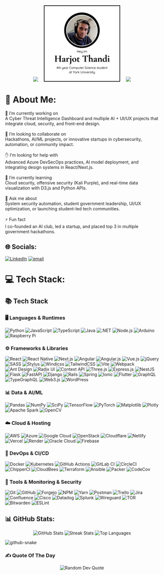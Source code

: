 <p align="center">
  <img src="https://media0.giphy.com/media/v1.Y2lkPTc5MGI3NjExNWRpNmJ1OG5nNG9hbjk0bjc2bG83OGo4NnQ5emk1Y2pkdHhlZDVqaSZlcD12MV9pbnRlcm5hbF9naWZfYnlfaWQmY3Q9Zw/qUhkHknQPEpO3RZMeV/giphy.gif" style="width:250px;height:auto;"/>
  <img src="HarjotThandi.jpg" alt="Harjot Thandi" style="width:250px;height:auto;margin: 0 15px;"/>
  <img src="https://media0.giphy.com/media/v1.Y2lkPTc5MGI3NjExNWRpNmJ1OG5nNG9hbjk0bjc2bG83OGo4NnQ5emk1Y2pkdHhlZDVqaSZlcD12MV9pbnRlcm5hbF9naWZfYnlfaWQmY3Q9Zw/qUhkHknQPEpO3RZMeV/giphy.gif" style="width:250px;height:auto;"/>
</p>


# 💫 About Me: 
🧠 I’m currently working on<br>A Cyber Threat Intelligence Dashboard and multiple AI + UI/UX projects that integrate cloud, security, and front-end design.<br><br>🤝 I’m looking to collaborate on<br>Hackathons, AI/ML projects, or innovative startups in cybersecurity, automation, or community impact.<br><br>✋ I’m looking for help with<br>Advanced Azure DevSecOps practices, AI model deployment, and integrating design systems in React/Next.js.<br><br>🌱 I’m currently learning<br>Cloud security, offensive security (Kali Purple), and real-time data visualization with D3.js and Python APIs.<br><br>💬 Ask me about<br>System security automation, student government leadership, UI/UX optimization, or launching student-led tech communities.<br><br>⚡ Fun fact<br>I co-founded an AI club, led a startup, and placed top 3 in multiple government hackathons.


## 🌐 Socials:
[![LinkedIn](https://img.shields.io/badge/LinkedIn-%230077B5.svg?logo=linkedin&logoColor=white)](https://linkedin.com/in/https://ca.linkedin.com/in/harjotthandi/) [![email](https://img.shields.io/badge/Email-D14836?logo=gmail&logoColor=white)](mailto:harjot.thandi.03@gmail.com) 

# 💻 Tech Stack:
## 📚 Tech Stack

### 🖥️ Languages & Runtimes
![Python](https://img.shields.io/badge/Python-3776AB?style=for-the-badge&logo=python&logoColor=white) ![JavaScript](https://img.shields.io/badge/JavaScript-F7DF1E?style=for-the-badge&logo=javascript&logoColor=black) ![TypeScript](https://img.shields.io/badge/TypeScript-3178C6?style=for-the-badge&logo=typescript&logoColor=white) ![Java](https://img.shields.io/badge/Java-007396?style=for-the-badge&logo=java&logoColor=white) ![.NET](https://img.shields.io/badge/.NET-5C2D91?style=for-the-badge&logo=.net&logoColor=white) ![Node.js](https://img.shields.io/badge/Node.js-339933?style=for-the-badge&logo=node.js&logoColor=white) ![Arduino](https://img.shields.io/badge/Arduino-00979D?style=for-the-badge&logo=arduino&logoColor=white) ![Raspberry Pi](https://img.shields.io/badge/Raspberry_Pi-C51A4A?style=for-the-badge&logo=raspberry-pi&logoColor=white)

### ⚙️ Frameworks & Libraries
![React](https://img.shields.io/badge/React-%2320232A?style=for-the-badge&logo=react&logoColor=%2361DAFB) ![React Native](https://img.shields.io/badge/React_Native-%2320232A?style=for-the-badge&logo=react&logoColor=%2361DAFB) ![Next.js](https://img.shields.io/badge/Next.js-%23000000?style=for-the-badge&logo=next.js&logoColor=white) ![Angular](https://img.shields.io/badge/Angular-%23DD0031?style=for-the-badge&logo=angular&logoColor=white) ![Angular.js](https://img.shields.io/badge/Angular.js-%23E23237?style=for-the-badge&logo=angularjs&logoColor=white) ![Vue.js](https://img.shields.io/badge/Vue.js-%2335495E?style=for-the-badge&logo=vuedotjs&logoColor=%234FC08D) ![jQuery](https://img.shields.io/badge/jQuery-%230769AD?style=for-the-badge&logo=jquery&logoColor=white) ![SASS](https://img.shields.io/badge/SASS-hotpink?style=for-the-badge&logo=sass&logoColor=white) ![Stylus](https://img.shields.io/badge/Stylus-%23ff6347?style=for-the-badge&logo=stylus&logoColor=white) ![Windicss](https://img.shields.io/badge/Windicss-48B0F1?style=for-the-badge&logo=windi-css&logoColor=white) ![TailwindCSS](https://img.shields.io/badge/TailwindCSS-%2338B2AC?style=for-the-badge&logo=tailwind-css&logoColor=white) ![Vite](https://img.shields.io/badge/Vite-%23646CFF?style=for-the-badge&logo=vite&logoColor=white) ![Webpack](https://img.shields.io/badge/Webpack-%238DD6F9?style=for-the-badge&logo=webpack&logoColor=black) ![Ant Design](https://img.shields.io/badge/Ant_Design-%230170FE?style=for-the-badge&logo=ant-design&logoColor=white) ![Radix UI](https://img.shields.io/badge/Radix_UI-%23161616?style=for-the-badge&logo=radix-ui&logoColor=white) ![Context API](https://img.shields.io/badge/Context_API-000000?style=for-the-badge&logo=react&logoColor=white) ![Three.js](https://img.shields.io/badge/Three.js-%23000000?style=for-the-badge&logo=three.js&logoColor=white) ![Express.js](https://img.shields.io/badge/Express.js-%23404D59?style=for-the-badge&logo=express&logoColor=%2361DAFB) ![NestJS](https://img.shields.io/badge/NestJS-%23E0234E?style=for-the-badge&logo=nestjs&logoColor=white) ![Flask](https://img.shields.io/badge/Flask-%23000000?style=for-the-badge&logo=flask&logoColor=white) ![FastAPI](https://img.shields.io/badge/FastAPI-005571?style=for-the-badge&logo=fastapi&logoColor=white) ![Django](https://img.shields.io/badge/Django-%23092E20?style=for-the-badge&logo=django&logoColor=white) ![Rails](https://img.shields.io/badge/Rails-%23CC0000?style=for-the-badge&logo=rails&logoColor=white) ![Spring](https://img.shields.io/badge/Spring-%236DB33F?style=for-the-badge&logo=spring&logoColor=white) ![Ionic](https://img.shields.io/badge/Ionic-%233880FF?style=for-the-badge&logo=ionic&logoColor=white) ![Flutter](https://img.shields.io/badge/Flutter-%2302569B?style=for-the-badge&logo=flutter&logoColor=white) ![GraphQL](https://img.shields.io/badge/GraphQL-E10098?style=for-the-badge&logo=graphql&logoColor=white) ![TypeGraphQL](https://img.shields.io/badge/TypeGraphQL-%23C04392?style=for-the-badge&logo=graphql&logoColor=white) ![Web3.js](https://img.shields.io/badge/Web3.js-F16822?style=for-the-badge&logo=web3.js&logoColor=white) ![WordPress](https://img.shields.io/badge/WordPress-%23117AC9?style=for-the-badge&logo=wordpress&logoColor=white)

### 📊 Data & AI/ML
![Pandas](https://img.shields.io/badge/Pandas-%23150458?style=for-the-badge&logo=pandas&logoColor=white) ![NumPy](https://img.shields.io/badge/NumPy-%23013243?style=for-the-badge&logo=numpy&logoColor=white) ![SciPy](https://img.shields.io/badge/SciPy-%230C55A5?style=for-the-badge&logo=scipy&logoColor=white) ![TensorFlow](https://img.shields.io/badge/TensorFlow-%23FF6F00?style=for-the-badge&logo=tensorflow&logoColor=white) ![PyTorch](https://img.shields.io/badge/PyTorch-%23EE4C2C?style=for-the-badge&logo=pytorch&logoColor=white) ![Matplotlib](https://img.shields.io/badge/Matplotlib-%23FFFFFF?style=for-the-badge&logo=matplotlib&logoColor=black) ![Plotly](https://img.shields.io/badge/Plotly-%233F4F75?style=for-the-badge&logo=plotly&logoColor=white) ![Apache Spark](https://img.shields.io/badge/Apache_Spark-FDEE21?style=for-the-badge&logo=apachespark&logoColor=black) ![OpenCV](https://img.shields.io/badge/OpenCV-%23FFFFFF?style=for-the-badge&logo=opencv&logoColor=white)

### ☁️ Cloud & Hosting
![AWS](https://img.shields.io/badge/AWS-%23FF9900?style=for-the-badge&logo=amazon-aws&logoColor=white) ![Azure](https://img.shields.io/badge/Azure-%230072C6?style=for-the-badge&logo=microsoftazure&logoColor=white) ![Google Cloud](https://img.shields.io/badge/Google_Cloud-%234285F4?style=for-the-badge&logo=google-cloud&logoColor=white) ![OpenStack](https://img.shields.io/badge/OpenStack-%23F01742?style=for-the-badge&logo=openstack&logoColor=white) ![Cloudflare](https://img.shields.io/badge/Cloudflare-%23F38020?style=for-the-badge&logo=cloudflare&logoColor=white) ![Netlify](https://img.shields.io/badge/Netlify-%23000000?style=for-the-badge&logo=netlify&logoColor=%2300C7B7) ![Vercel](https://img.shields.io/badge/Vercel-%23000000?style=for-the-badge&logo=vercel&logoColor=white) ![Render](https://img.shields.io/badge/Render-%46E3B7?style=for-the-badge&logo=render&logoColor=white) ![Oracle Cloud](https://img.shields.io/badge/Oracle_Cloud-F80000?style=for-the-badge&logo=oracle&logoColor=white) ![Firebase](https://img.shields.io/badge/Firebase-%23039BE5?style=for-the-badge&logo=firebase&logoColor=white)

### 🚀 DevOps & CI/CD
![Docker](https://img.shields.io/badge/Docker-%230db7ed?style=for-the-badge&logo=docker&logoColor=white) ![Kubernetes](https://img.shields.io/badge/Kubernetes-%23326CE5?style=for-the-badge&logo=kubernetes&logoColor=white) ![GitHub Actions](https://img.shields.io/badge/GitHub_Actions-%232671E5?style=for-the-badge&logo=githubactions&logoColor=white) ![GitLab CI](https://img.shields.io/badge/GitLab_CI-%23181717?style=for-the-badge&logo=gitlab&logoColor=white) ![CircleCI](https://img.shields.io/badge/CircleCI-%23161616?style=for-the-badge&logo=circleci&logoColor=white) ![ChipperCI](https://img.shields.io/badge/ChipperCI-1e394e?style=for-the-badge&logo=chipperci&logoColor=white) ![CloudBees](https://img.shields.io/badge/CloudBees-1997B5?style=for-the-badge&logo=cloudbees&logoColor=white) ![Terraform](https://img.shields.io/badge/Terraform-%235835CC?style=for-the-badge&logo=terraform&logoColor=white) ![Ansible](https://img.shields.io/badge/Ansible-%23050505?style=for-the-badge&logo=ansible&logoColor=white) ![Packer](https://img.shields.io/badge/Packer-%23E7EEF0?style=for-the-badge&logo=packer&logoColor=%2302A8EF) ![CodeCov](https://img.shields.io/badge/CodeCov-%23FF0077?style=for-the-badge&logo=codecov&logoColor=white)

### 🔧 Tools & Monitoring & Security
![Git](https://img.shields.io/badge/Git-%23F05033?style=for-the-badge&logo=git&logoColor=white) ![GitHub](https://img.shields.io/badge/GitHub-%23121011?style=for-the-badge&logo=github&logoColor=white) ![Forgejo](https://img.shields.io/badge/Forgejo-%23FB923C?style=for-the-badge&logo=forgejo&logoColor=white) ![NPM](https://img.shields.io/badge/NPM-%23CB3837?style=for-the-badge&logo=npm&logoColor=white) ![Yarn](https://img.shields.io/badge/Yarn-%232C8EBB?style=for-the-badge&logo=yarn&logoColor=white) ![Postman](https://img.shields.io/badge/Postman-FF6C37?style=for-the-badge&logo=postman&logoColor=white) ![Trello](https://img.shields.io/badge/Trello-%23026AA7?style=for-the-badge&logo=trello&logoColor=white) ![Jira](https://img.shields.io/badge/Jira-%230A0FFF?style=for-the-badge&logo=jira&logoColor=white) ![Confluence](https://img.shields.io/badge/Confluence-%23172BF4?style=for-the-badge&logo=confluence&logoColor=white) ![Cisco](https://img.shields.io/badge/Cisco-%23049FD9?style=for-the-badge&logo=cisco&logoColor=white) ![Datadog](https://img.shields.io/badge/Datadog-%23632CA6?style=for-the-badge&logo=datadog&logoColor=white) ![Splunk](https://img.shields.io/badge/Splunk-%23000000?style=for-the-badge&logo=splunk&logoColor=white) ![Wireguard](https://img.shields.io/badge/Wireguard-%2388171A?style=for-the-badge&logo=wireguard&logoColor=white) ![TOR](https://img.shields.io/badge/TOR-%237E4798?style=for-the-badge&logo=tor-project&logoColor=white) ![Bitwarden](https://img.shields.io/badge/Bitwarden-%23175DDC?style=for-the-badge&logo=bitwarden&logoColor=white) ![ESLint](https://img.shields.io/badge/ESLint-4B3263?style=for-the-badge&logo=eslint&logoColor=white)

## 📊 GitHub Stats:
<p align="center">
  <img src="https://github-readme-stats.vercel.app/api?username=Harjot1711&theme=vue&hide_border=false&include_all_commits=true&count_private=true" alt="GitHub Stats">
  <img src="https://nirzak-streak-stats.vercel.app/?user=Harjot1711&theme=vue&hide_border=false" alt="Streak Stats">
  <img src="https://github-readme-stats.vercel.app/api/top-langs/?username=Harjot1711&theme=vue&hide_border=false&include_all_commits=true&count_private=true&layout=compact" alt="Top Languages">
</p>

<picture>
  <source media="(prefers-color-scheme: dark)" srcset="https://raw.githubusercontent.com/tobiasmeyhoefer/tobiasmeyhoefer/output/github-snake-dark.svg" />
  <source media="(prefers-color-scheme: light)" srcset="https://raw.githubusercontent.com/tobiasmeyhoefer/tobiasmeyhoefer/output/github-snake.svg" />
  <img alt="github-snake" src="https://raw.githubusercontent.com/tobiasmeyhoefer/tobiasmeyhoefer/output/github-snake.svg" />
</picture>

### ✍️  Quote Of The Day
<p align="center">
  <img src="https://quotes-github-readme.vercel.app/api?type=horizontal&theme=radical" alt="Random Dev Quote">
</p>
